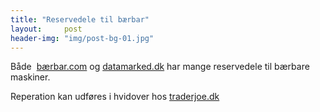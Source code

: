 ```yaml
---
title: "Reservedele til bærbar"
layout:     post
header-img: "img/post-bg-01.jpg"
---
```

<p>B&aring;de&nbsp; <a href="http://www.notebookonline.dk/" target="_blank">b&aelig;rbar.com</a> og <a href="http://www.datamarked.dk/" target="_blank">datamarked.dk</a> har mange reservedele til b&aelig;rbare maskiner.</p>
<p>Reperation kan udf&oslash;res i hvidover hos <a href="http://www.traderjoe.dk/index.php" target="_blank">traderjoe.dk</a></p>
<div id="_mcePaste" style="overflow: hidden;width: 1px;height: 1px">En side med mange reservedele til b&aelig;rbaremaskiner, fx paneler, str&oslash;mforsyninger, hardiske og batterier, erEn side med mange reservedele til b&aelig;rbaremaskiner, fx paneler, str&oslash;mforsyninger, hardiske og batterier, er</div></p>
